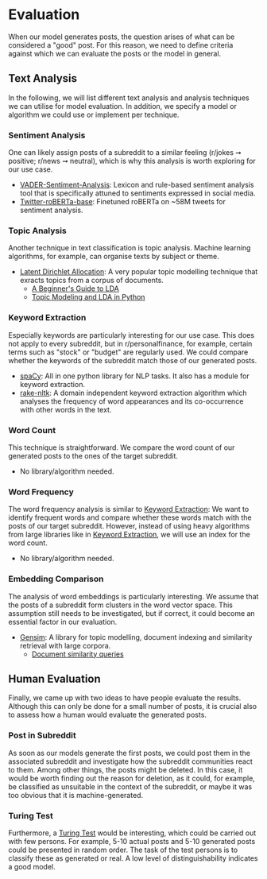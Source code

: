 # Evaluation

When our model generates posts, the question arises of what can be considered a "good" post. For this reason, we need to define criteria against which we can evaluate the posts or the model in general.

## Text Analysis

In the following, we will list different text analysis and analysis techniques we can utilise for model evaluation. In addition, we specify a model or algorithm we could use or implement per technique.

### Sentiment Analysis

One can likely assign posts of a subreddit to a similar feeling (r/jokes ➞ positive; r/news ➞ neutral), which is why this analysis is worth exploring for our use case.

- [VADER-Sentiment-Analysis](https://github.com/cjhutto/vaderSentiment): Lexicon and rule-based sentiment analysis tool that is specifically attuned to sentiments expressed in social media.
- [Twitter-roBERTa-base](https://huggingface.co/cardiffnlp/twitter-roberta-base-sentiment): Finetuned roBERTa on ~58M tweets for sentiment analysis.

### Topic Analysis

Another technique in text classification is topic analysis. Machine learning algorithms, for example, can organise texts by subject or theme.

- [Latent Dirichlet Allocation](https://en.wikipedia.org/wiki/Latent_Dirichlet_allocation): A very popular topic modelling technique that exracts topics from a corpus of documents.
  - [A Beginner's Guide to LDA](https://towardsdatascience.com/latent-dirichlet-allocation-lda-9d1cd064ffa2)
  - [Topic Modeling and LDA in Python](https://towardsdatascience.com/topic-modeling-and-latent-dirichlet-allocation-in-python-9bf156893c24)

### Keyword Extraction

Especially keywords are particularly interesting for our use case. This does not apply to every subreddit, but in r/personalfinance, for example, certain terms such as "stock" or "budget" are regularly used. We could compare whether the keywords of the subreddit match those of our generated posts.

- [spaCy](https://spacy.io/): All in one python library for NLP tasks. It also has a module for keyword extraction.
- [rake-nltk](https://github.com/csurfer/rake-nltk): A domain independent keyword extraction algorithm which analyses the frequency of word appearances and its co-occurrence with other words in the text.

### Word Count

This technique is straightforward. We compare the word count of our generated posts to the ones of the target subreddit.

- No library/algorithm needed.

### Word Frequency

The word frequency analysis is similar to [Keyword Extraction](#keyword-extraction): We want to identify frequent words and compare whether these words match with the posts of our target subreddit. However, instead of using heavy algorithms from large libraries like in [Keyword Extraction](#keyword-extraction), we will use an index for the word count.

- No library/algorithm needed.

### Embedding Comparison

The analysis of word embeddings is particularly interesting. We assume that the posts of a subreddit form clusters in the word vector space. This assumption still needs to be investigated, but if correct, it could become an essential factor in our evaluation.

- [Gensim](https://radimrehurek.com/gensim/): A library for topic modelling, document indexing and similarity retrieval with large corpora.
  - [Document similarity queries](https://radimrehurek.com/gensim/similarities/docsim.html)

## Human Evaluation

Finally, we came up with two ideas to have people evaluate the results. Although this can only be done for a small number of posts, it is crucial also to assess how a human would evaluate the generated posts.

### Post in Subreddit

As soon as our models generate the first posts, we could post them in the associated subreddit and investigate how the subreddit communities react to them. Among other things, the posts might be deleted. In this case, it would be worth finding out the reason for deletion, as it could, for example, be classified as unsuitable in the context of the subreddit, or maybe it was too obvious that it is machine-generated.

### Turing Test

Furthermore, a [Turing Test](https://en.wikipedia.org/wiki/Turing_test) would be interesting, which could be carried out with few persons. For example, 5-10 actual posts and 5-10 generated posts could be presented in random order. The task of the test persons is to classify these as generated or real. A low level of distinguishability indicates a good model.
